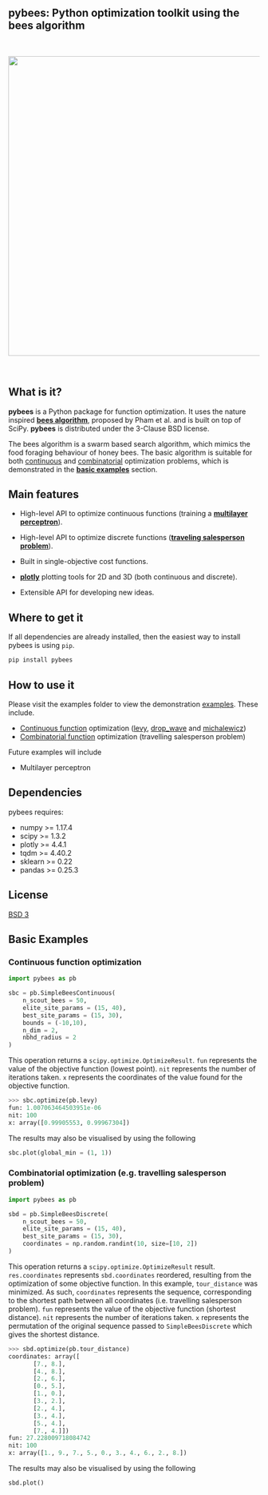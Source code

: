 ## pybees: Python optimization toolkit using the bees algorithm

<br/>
<p align="center">
   <img src="https://media.giphy.com/media/yIXVnzpoNiE0w/source.gif" width="600" />
</p>
<br/>

## What is it?

**pybees** is a Python package for function optimization. It uses the nature inspired [**bees algorithm**](https://www.researchgate.net/publication/260985621_The_Bees_Algorithm_Technical_Note), proposed by Pham et al. and is built on top of SciPy. **pybees** is distributed under the 3-Clause BSD license.

The bees algorithm is a swarm based search algorithm, which mimics the food foraging behaviour of honey bees. The basic algorithm is suitable for both [continuous](https://en.wikipedia.org/wiki/Continuous_optimization) and [combinatorial](https://en.wikipedia.org/wiki/Combinatorial_optimization) optimization problems, which is demonstrated in the [**basic examples**](#Basic-Examples) section.


## Main features

- High-level API to optimize continuous functions (training a [**multilayer perceptron**](https://en.wikipedia.org/wiki/Multilayer_perceptron)).
- High-level API to optimize discrete functions ([**traveling salesperson problem**](https://en.wikipedia.org/wiki/Travelling_salesman_problem)).
- Built in single-objective cost functions.

- [**plotly**](https://plot.ly/python/) plotting tools for 2D and 3D (both continuous and discrete).
- Extensible API for developing new ideas.
    

## Where to get it

If all dependencies are already installed, then the easiest way to install pybees is using `pip`.

```python
pip install pybees
```

## How to use it

Please visit the examples folder to view the demonstration [examples](examples). These include.

- [Continuous function](https://github.com/jbmoorhouse/pybees/blob/master/examples/continuous.ipynb) optimization ([levy](https://www.sfu.ca/~ssurjano/levy.html), [drop_wave](https://www.sfu.ca/~ssurjano/drop.html) and [michalewicz](https://www.sfu.ca/~ssurjano/michal.html))
- [Combinatorial function](https://github.com/jbmoorhouse/pybees/blob/master/examples/combinatorial.ipynb) optimization (travelling salesperson problem)

Future examples will include

- Multilayer perceptron

## Dependencies

pybees requires:

- numpy >= 1.17.4 <br/>
- scipy >= 1.3.2 <br/>
- plotly >= 4.4.1<br/>
- tqdm >= 4.40.2<br/>
- sklearn >= 0.22<br/>
- pandas >= 0.25.3<br/>

## License

[BSD 3](LICENSE)


## Basic Examples

### Continuous function optimization 
```python
import pybees as pb

sbc = pb.SimpleBeesContinuous(
    n_scout_bees = 50, 
    elite_site_params = (15, 40), 
    best_site_params = (15, 30),
    bounds = (-10,10), 
    n_dim = 2,
    nbhd_radius = 2
)
```

This operation returns a `scipy.optimize.OptimizeResult`. `fun` represents the value of the objective function (lowest point). `nit` represents the number of iterations taken. `x` represents the coordinates of the value found for the objective function.

```python
>>> sbc.optimize(pb.levy)
fun: 1.007063464503951e-06
nit: 100
x: array([0.99905553, 0.99967304])
```

The results may also be visualised by using the following

```python
sbc.plot(global_min = (1, 1))
```

### Combinatorial optimization (e.g. travelling salesperson problem)

```python
import pybees as pb

sbd = pb.SimpleBeesDiscrete(
    n_scout_bees = 50, 
    elite_site_params = (15, 40), 
    best_site_params = (15, 30), 
    coordinates = np.random.randint(10, size=[10, 2])
)
```

This operation returns a `scipy.optimize.OptimizeResult` result. `res.coordinates` represents `sbd.coordinates` reordered, resulting from the optimization of some objective function. In this example, `tour_distance` was minimized. As such, `coordinates` represents the sequence, corresponding to the shortest path between all coordinates (i.e. travelling salesperson problem). `fun` represents the value of the objective function (shortest distance). `nit` represents the number of iterations taken. `x` represents the permutation of the original sequence passed to `SimpleBeesDiscrete` which gives the shortest distance.

```python
>>> sbd.optimize(pb.tour_distance)
coordinates: array([
       [7., 8.],
       [4., 8.],
       [2., 6.],
       [0., 5.],
       [1., 0.],
       [3., 2.],
       [2., 4.],
       [3., 4.],
       [5., 4.],
       [7., 4.]])
fun: 27.228009718084742
nit: 100
x: array([1., 9., 7., 5., 0., 3., 4., 6., 2., 8.])
```


The results may also be visualised by using the following

```python
sbd.plot()
```